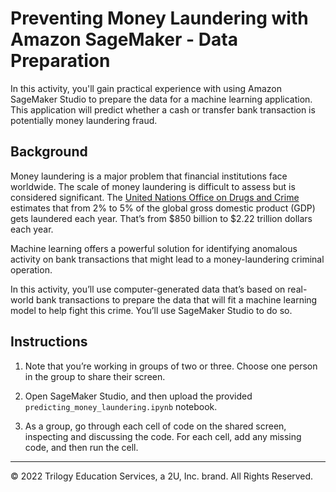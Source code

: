 # Preventing Money Laundering with Amazon SageMaker - Data Preparation

In this activity, you'll gain practical experience with using Amazon SageMaker Studio to prepare the data for a machine learning application. This application will predict whether a cash or transfer bank transaction is potentially money laundering fraud.

## Background

Money laundering is a major problem that financial institutions face worldwide. The scale of money laundering is difficult to assess but is considered significant. The [United Nations Office on Drugs and Crime](https://www.unodc.org/unodc/en/money-laundering/overview.html) estimates that from 2% to 5% of the global gross domestic product (GDP) gets laundered each year. That’s from $850 billion to $2.22 trillion dollars each year.

Machine learning offers a powerful solution for identifying anomalous activity on bank transactions that might lead to a money-laundering criminal operation.

In this activity, you’ll use computer-generated data that’s based on real-world bank transactions to prepare the data that will fit a machine learning model to help fight this crime. You’ll use SageMaker Studio to do so.

## Instructions

1. Note that you’re working in groups of two or three. Choose one person in the group to share their screen.

2. Open SageMaker Studio, and then upload the provided `predicting_money_laundering.ipynb` notebook.

3. As a group, go through each cell of code on the shared screen, inspecting and discussing the code. For each cell, add any missing code, and then run the cell.

---

© 2022 Trilogy Education Services, a 2U, Inc. brand. All Rights Reserved.